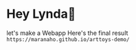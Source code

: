 # Hey Lynda👋
let's make a Webapp
Here's the final result `https://maranaho.github.io/arttoys-demo/`
